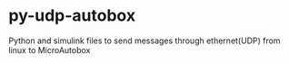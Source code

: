 # py-udp-autobox
Python and simulink files to send messages through ethernet(UDP) from linux to MicroAutobox
